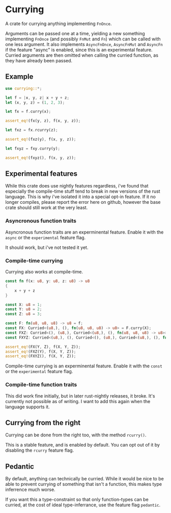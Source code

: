 # Currying

A crate for currying anything implementing `FnOnce`.

Arguments can be passed one at a time, yielding a new something implementing `FnOnce` (and possibly `FnMut` and `Fn`) which can be called with one less argument. It also implements `AsyncFnOnce`, `AsyncFnMut` and `AsyncFn` if the feature "async" is enabled, since this is an experimental feature. Curried arguments are then omitted when calling the curried function, as they have already been passed.

## Example

```rust
use currying::*;

let f = |x, y, z| x + y + z;
let (x, y, z) = (1, 2, 3);

let fx = f.curry(x);

assert_eq!(fx(y, z), f(x, y, z));

let fxz = fx.rcurry(z);

assert_eq!(fxz(y), f(x, y, z));

let fxyz = fxy.curry(y);

assert_eq!(fxyz(), f(x, y, z));
```

## Experimental features

While this crate does use nightly features regardless, i've found that especially the compile-time stuff tend to break in new versions of the rust language. This is why i've isolated it into a special opt-in feature. If it no longer compiles, please report the error here on github, however the base crate should still work at the very least.

### Asyncronous function traits

Asyncronous function traits are an experminental feature. Enable it with the `async` or the `experimental` feature flag.

It should work, but i've not tested it yet.

### Compile-time currying

Currying also works at compile-time.

```rust
const fn f(x: u8, y: u8, z: u8) -> u8
{
    x + y + z
}

const X: u8 = 1;
const Y: u8 = 2;
const Z: u8 = 3;

const F: fn(u8, u8, u8) -> u8 = f;
const FX: Curried<(u8,), (), fn(u8, u8, u8) -> u8> = F.curry(X);
const FXZ: Curried<(), (u8,), Curried<(u8,), (), fn(u8, u8, u8) -> u8>> = FX.rcurry(Z);
const FXYZ: Curried<(u8,), (), Curried<(), (u8,), Curried<(u8,), (), fn(u8, u8, u8) -> u8>>> = FXZ.curry(Y);

assert_eq!(FX(Y, Z), f(X, Y, Z));
assert_eq!(FXZ(Y), f(X, Y, Z));
assert_eq!(FXYZ(), f(X, Y, Z));
```

Compile-time currying is an experminental feature. Enable it with the `const` or the `experimental` feature flag.

### Compile-time function traits

This did work fine initially, but in later rust-nightly releases, it broke. It's currently not possible as of writing. I want to add this again when the language supports it.

## Currying from the right

Currying can be done from the right too, with the method `rcurry()`.

This is a stable feature, and is enabled by default. You can opt out of it by disabling the `rcurry` feature flag.

## Pedantic

By default, anything can technically be curried. While it would be nice to be able to prevent currying of something that isn't a function, this makes type inferrence much worse.

If you want this a type-constraint so that only function-types can be curried, at the cost of ideal type-inferrance, use the feature flag `pedantic`.
